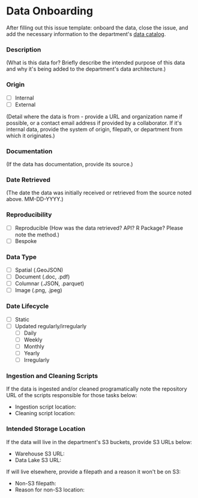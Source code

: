 # Data Onboarding

After filling out this issue template: onboard the data, close the issue, and add the necessary information to the department's [data catalog](https://gitlab.com/groups/ccao-data-science---modeling/-/wikis/Data/data_catalog.xlsx).

### Description

(What is this data for? Briefly describe the intended purpose of this data and why it's being added to the department's data architecture.)

### Origin

- [ ] Internal
- [ ] External

(Detail where the data is from - provide a URL and organization name if possible, or a contact email address if provided by a collaborator. If it's internal data, provide the system of origin, filepath, or department from which it originates.)

### Documentation

(If the data has documentation, provide its source.)

### Date Retrieved

(The date the data was initially received or retrieved from the source noted above. MM-DD-YYYY.)

### Reproducibility 

- [ ] Reproducible (How was the data retrieved? API? R Package? Please note the method.)
- [ ] Bespoke

### Data Type

- [ ] Spatial (.GeoJSON)
- [ ] Document (.doc, .pdf)
- [ ] Columnar (.JSON, .parquet)
- [ ] Image (.png, .jpeg)

### Date Lifecycle

- [ ] Static
- [ ] Updated regularly/irregularly
    - [ ] Daily
    - [ ] Weekly
    - [ ] Monthly
    - [ ] Yearly
    - [ ] Irregularly

### Ingestion and Cleaning Scripts

If the data is ingested and/or cleaned programatically note the repository URL of the scripts responsible for those tasks below:

 - Ingestion script location:
 - Cleaning script location:

### Intended Storage Location

If the data will live in the department's S3 buckets, provide S3 URLs below:

- Warehouse S3 URL:
- Data Lake S3 URL:

If will live elsewhere, provide a filepath and a reason it won't be on S3:

- Non-S3 filepath:
- Reason for non-S3 location:
